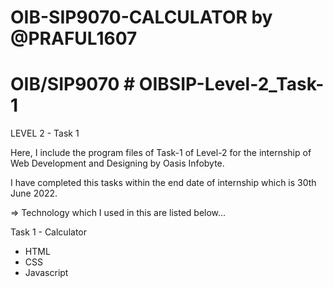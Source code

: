 # OIB-SIP9070-CALCULATOR by @PRAFUL1607
# OIB/SIP9070  # OIBSIP-Level-2_Task-1  

LEVEL 2 - Task 1  

Here, I include the program files of Task-1 of Level-2 for the internship of Web Development and Designing by Oasis Infobyte. 

I have completed this tasks within the end date of internship which is 30th June 2022.   

=> Technology which I used in this are listed below...

Task 1 - Calculator   

- HTML   
- CSS   
- Javascript 
